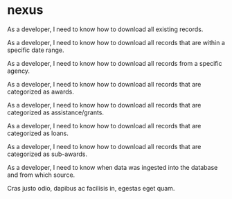 # nexus

As a developer, I need to know how to download all existing records.

As a developer, I need to know how to download all records that are within a specific date range.

As a developer, I need to know how to download all records from a specific agency.

As a developer, I need to know how to download all records that are categorized as awards.

As a developer, I need to know how to download all records that are categorized as assistance/grants.

As a developer, I need to know how to download all records that are categorized as loans.

As a developer, I need to know how to download all records that are categorized as sub-awards.

As a developer, I need to know when data was ingested into the database and from which source.

Cras justo odio, dapibus ac facilisis in, egestas eget quam.
